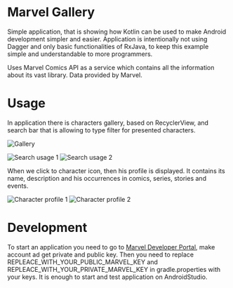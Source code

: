 # Marvel Gallery

Simple application, that is showing how Kotlin can be used to make Android development simpler and easier.
Application is intentionally not using Dagger and only basic functionalities of RxJava, to keep this example simple and understandable to more programmers.

Uses Marvel Comics API as a service which contains all the information about its vast library. Data provided by Marvel.

# Usage

In application there is characters gallery, based on RecyclerView, and search bar that is allowing to type filter for presented characters.

![Gallery](files/m1.png)

![Search usage 1](files/m4.png)
![Search usage 2](files/m5.png)

When we click to character icon, then his profile is displayed. It contains its name, description and his occurrences in comics, series, stories and events.

![Character profile 1](files/m2.png)
![Character profile 2](files/m4.png)

# Development

To start an application you need to go to [Marvel Developer Portal](https://developer.marvel.com/), make account ad get private and public key. Then you need to replace REPLEACE_WITH_YOUR_PUBLIC_MARVEL_KEY and REPLEACE_WITH_YOUR_PRIVATE_MARVEL_KEY in gradle.properties with your keys. It is enough to start and test application on AndroidStudio. 
